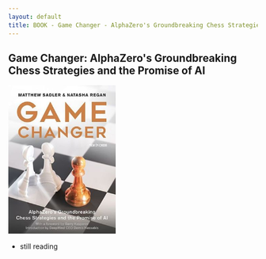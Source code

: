 ```yaml
---
layout: default
title: BOOK - Game Changer - AlphaZero's Groundbreaking Chess Strategies and the Promise of AI
---
```


## Game Changer: AlphaZero's Groundbreaking Chess Strategies and the Promise of AI


<img src="/photos/books/alphazero-gamechanger.jpeg" height ="300" alt="Game Changer: AlphaZero's Groundbreaking Chess Strategies and the Promise of AI">

- still reading
